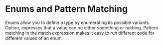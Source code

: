 # Enums and Pattern Matching

Enums allow you to define a type by enumerating its possible variants. 
Option, expresses that a value can be either something or nothing. 
Pattern matching in the match expression makes it easy to run different code for different values of an enum.
